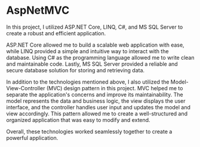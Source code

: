 # AspNetMVC
In this project, I utilized ASP.NET Core, LINQ, C#, and MS SQL Server to create a robust and efficient
        application.</p>
    <p>ASP.NET Core allowed me to build a scalable web application with ease, while LINQ provided a simple and intuitive
        way to interact with the database. Using C# as the programming language allowed me to write clean and
        maintainable code. Lastly, MS SQL Server provided a reliable and secure database solution for storing and
        retrieving data.</p>
    <p>In addition to the technologies mentioned above, I also utilized the Model-View-Controller (MVC) design pattern
        in this project. MVC helped me to separate the application's concerns and improve its maintainability. The model
        represents the data and business logic, the view displays the user interface, and the controller handles user
        input and updates the model and view accordingly. This pattern allowed me to create a well-structured and
        organized application that was easy to modify and extend.</p>
    <p>Overall, these technologies worked seamlessly together to create a powerful application.</p>

